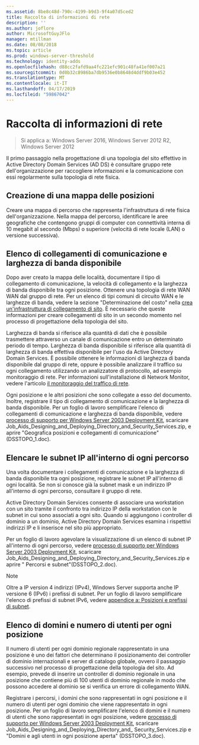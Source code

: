 ```yaml
---
ms.assetid: 8be8c48d-790c-4199-b9d3-9f4a07d5ced2
title: Raccolta di informazioni di rete
description: ''
ms.author: joflore
author: MicrosoftGuyJFlo
manager: mtillman
ms.date: 08/08/2018
ms.topic: article
ms.prod: windows-server-threshold
ms.technology: identity-adds
ms.openlocfilehash: d88cc2fafd9aa4fc221efc901c48fa41ef007a21
ms.sourcegitcommit: 0d0b32c8986ba7db9536e0b8648d4ddf9b03e452
ms.translationtype: MT
ms.contentlocale: it-IT
ms.lasthandoff: 04/17/2019
ms.locfileid: "59867042"
---
```

# <a name="collecting-network-information"></a>Raccolta di informazioni di rete

>Si applica a: Windows Server 2016, Windows Server 2012 R2, Windows Server 2012

Il primo passaggio nella progettazione di una topologia del sito effettivo in Active Directory Domain Services (AD DS) è consultare gruppo rete dell'organizzazione per raccogliere informazioni e la comunicazione con essi regolarmente sulla topologia di rete fisica.  
  
## <a name="creating-a-location-map"></a>Creazione di una mappa delle posizioni

Creare una mappa di percorso che rappresenta l'infrastruttura di rete fisica dell'organizzazione. Nella mappa del percorso, identificare le aree geografiche che contengono gruppi di computer con connettività interna di 10 megabit al secondo (Mbps) o superiore (velocità di rete locale (LAN) o versione successiva).  
  
## <a name="listing-communication-links-and-available-bandwidth"></a>Elenco di collegamenti di comunicazione e larghezza di banda disponibile

Dopo aver creato la mappa delle località, documentare il tipo di collegamento di comunicazione, la velocità di collegamento e la larghezza di banda disponibile tra ogni posizione. Ottenere una topologia di rete WAN WAN dal gruppo di rete. Per un elenco di tipi comuni di circuito WAN e le larghezze di banda, vedere la sezione "Determinazione del costo" nella [crea un'infrastruttura di collegamento di sito](../../ad-ds/plan/Creating-a-Site-Link-Design.md). È necessario che queste informazioni per creare collegamenti di sito in un secondo momento nel processo di progettazione della topologia del sito.  
  
Larghezza di banda si riferisce alla quantità di dati che è possibile trasmettere attraverso un canale di comunicazione entro un determinato periodo di tempo. Larghezza di banda disponibile si riferisce alla quantità di larghezza di banda effettiva disponibile per l'uso da Active Directory Domain Services. È possibile ottenere le informazioni di larghezza di banda disponibile dal gruppo di rete, oppure è possibile analizzare il traffico su ogni collegamento utilizzando un analizzatore di protocollo, ad esempio monitoraggio di rete. Per informazioni sull'installazione di Network Monitor, vedere l'articolo [il monitoraggio del traffico di rete](https://go.microsoft.com/fwlink/?LinkId=107058).  
  
Ogni posizione e le altri posizioni che sono collegate a esso del documento. Inoltre, registrare il tipo di collegamento di comunicazione e la larghezza di banda disponibile. Per un foglio di lavoro semplificare l'elenco di collegamenti di comunicazione e larghezza di banda disponibile, vedere [processo di supporto per Windows Server 2003 Deployment Kit](https://go.microsoft.com/fwlink/?LinkID=102558), scaricare Job_Aids_Designing_and_Deploying_Directory_and_Security_Services.zip, e aprire "Geografica posizioni e collegamenti di comunicazione" (DSSTOPO_1.doc).  
  
## <a name="listing-ip-subnets-within-each-location"></a>Elencare le subnet IP all'interno di ogni percorso

Una volta documentare i collegamenti di comunicazione e la larghezza di banda disponibile tra ogni posizione, registrare le subnet IP all'interno di ogni località. Se non si conosce già la subnet mask e un indirizzo IP all'interno di ogni percorso, consultare il gruppo di rete.  
  
Active Directory Domain Services consente di associare una workstation con un sito tramite il confronto tra indirizzo IP della workstation con le subnet in cui sono associati a ogni sito. Quando si aggiungono i controller di dominio a un dominio, Active Directory Domain Services esamina i rispettivi indirizzi IP e li inserisce nel sito più appropriato.  
  
Per un foglio di lavoro agevolare la visualizzazione di un elenco di subnet IP all'interno di ogni percorso, vedere [processo di supporto per Windows Server 2003 Deployment Kit](https://go.microsoft.com/fwlink/?LinkID=102558), scaricare Job_Aids_Designing_and_Deploying_Directory_and_Security_Services.zip e aprire " Percorsi e subnet"(DSSTOPO_2.doc).  
  
> [!NOTE]  
> Oltre a IP version 4 indirizzi (IPv4), Windows Server supporta anche IP versione 6 (IPv6) i prefissi di subnet. Per un foglio di lavoro semplificare l'elenco di prefissi di subnet IPv6, vedere [appendice a: Posizioni e prefissi di subnet](../../ad-ds/plan/Appendix-A--Locations-and-Subnet-Prefixes.md).  

## <a name="listing-domains-and-number-of-users-for-each-location"></a>Elenco di domini e numero di utenti per ogni posizione

Il numero di utenti per ogni dominio regionale rappresentato in una posizione è uno dei fattori che determinano il posizionamento dei controller di dominio internazionali e server di catalogo globale, ovvero il passaggio successivo nel processo di progettazione della topologia del sito. Ad esempio, prevede di inserire un controller di dominio regionale in una posizione che contiene più di 100 utenti di dominio regionale in modo che possono accedere al dominio se si verifica un errore di collegamento WAN.  
  
Registrare i percorsi, i domini che sono rappresentati in ogni posizione e il numero di utenti per ogni dominio che viene rappresentato in ogni posizione. Per un foglio di lavoro semplificare l'elenco di domini e il numero di utenti che sono rappresentati in ogni posizione, vedere [processo di supporto per Windows Server 2003 Deployment Kit](https://go.microsoft.com/fwlink/?LinkID=102558), scaricare Job_Aids_Designing_and_Deploying_Directory_and_ Security_Services.zip e "Domini e agli utenti in ogni posizione aperta" (DSSTOPO_3.doc).  
